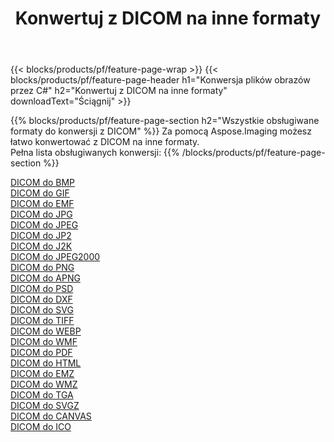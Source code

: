 ﻿---
title: Konwertuj z DICOM na inne formaty 
weight: 3920
url: /pl/net/conversion/from/dicom 
lang: pl
langdirlevel: 2
locales: zh-hans,ja,it,ru,de,es,fr,nl,id,lt,pl,pt,vi,tr,ko,zh-hant,ar,hi,th,sv,cs,uk,he
description: Za pomocą Aspose.Imaging możesz łatwo konwertować z DICOM na inne formaty
---

{{< blocks/products/pf/feature-page-wrap >}}
{{< blocks/products/pf/feature-page-header h1="Konwersja plików obrazów przez C#" h2="Konwertuj z DICOM na inne formaty" downloadText="Ściągnij" >}}


{{% blocks/products/pf/feature-page-section  h2="Wszystkie obsługiwane formaty do konwersji z DICOM" %}}
Za pomocą Aspose.Imaging możesz łatwo konwertować z DICOM na inne formaty.
<br/>
Pełna lista obsługiwanych konwersji:
{{% /blocks/products/pf/feature-page-section %}}
<div class="container-fluid productfamilypage bg-gray">
    <div class="convertypes bg-gray agp-content section">
        <div class="container">
		<div class="row other-converters">
		    <div class='col-md-2 other-converter remove-lp remove-rp'><a href="/imaging/pl/net/conversion/dicom-to-bmp" >DICOM do BMP</a></div><div class='col-md-2 other-converter remove-lp remove-rp'><a href="/imaging/pl/net/conversion/dicom-to-gif" >DICOM do GIF</a></div><div class='col-md-2 other-converter remove-lp remove-rp'><a href="/imaging/pl/net/conversion/dicom-to-emf" >DICOM do EMF</a></div><div class='col-md-2 other-converter remove-lp remove-rp'><a href="/imaging/pl/net/conversion/dicom-to-jpg" >DICOM do JPG</a></div><div class='col-md-2 other-converter remove-lp remove-rp'><a href="/imaging/pl/net/conversion/dicom-to-jpeg" >DICOM do JPEG</a></div><div class='col-md-2 other-converter remove-lp remove-rp'><a href="/imaging/pl/net/conversion/dicom-to-jp2" >DICOM do JP2</a></div><div class='col-md-2 other-converter remove-lp remove-rp'><a href="/imaging/pl/net/conversion/dicom-to-j2k" >DICOM do J2K</a></div><div class='col-md-2 other-converter remove-lp remove-rp'><a href="/imaging/pl/net/conversion/dicom-to-jpeg2000" >DICOM do JPEG2000</a></div><div class='col-md-2 other-converter remove-lp remove-rp'><a href="/imaging/pl/net/conversion/dicom-to-png" >DICOM do PNG</a></div><div class='col-md-2 other-converter remove-lp remove-rp'><a href="/imaging/pl/net/conversion/dicom-to-apng" >DICOM do APNG</a></div><div class='col-md-2 other-converter remove-lp remove-rp'><a href="/imaging/pl/net/conversion/dicom-to-psd" >DICOM do PSD</a></div><div class='col-md-2 other-converter remove-lp remove-rp'><a href="/imaging/pl/net/conversion/dicom-to-dxf" >DICOM do DXF</a></div><div class='col-md-2 other-converter remove-lp remove-rp'><a href="/imaging/pl/net/conversion/dicom-to-svg" >DICOM do SVG</a></div><div class='col-md-2 other-converter remove-lp remove-rp'><a href="/imaging/pl/net/conversion/dicom-to-tiff" >DICOM do TIFF</a></div><div class='col-md-2 other-converter remove-lp remove-rp'><a href="/imaging/pl/net/conversion/dicom-to-webp" >DICOM do WEBP</a></div><div class='col-md-2 other-converter remove-lp remove-rp'><a href="/imaging/pl/net/conversion/dicom-to-wmf" >DICOM do WMF</a></div><div class='col-md-2 other-converter remove-lp remove-rp'><a href="/imaging/pl/net/conversion/dicom-to-pdf" >DICOM do PDF</a></div><div class='col-md-2 other-converter remove-lp remove-rp'><a href="/imaging/pl/net/conversion/dicom-to-html" >DICOM do HTML</a></div><div class='col-md-2 other-converter remove-lp remove-rp'><a href="/imaging/pl/net/conversion/dicom-to-emz" >DICOM do EMZ</a></div><div class='col-md-2 other-converter remove-lp remove-rp'><a href="/imaging/pl/net/conversion/dicom-to-wmz" >DICOM do WMZ</a></div><div class='col-md-2 other-converter remove-lp remove-rp'><a href="/imaging/pl/net/conversion/dicom-to-tga" >DICOM do TGA</a></div><div class='col-md-2 other-converter remove-lp remove-rp'><a href="/imaging/pl/net/conversion/dicom-to-svgz" >DICOM do SVGZ</a></div><div class='col-md-2 other-converter remove-lp remove-rp'><a href="/imaging/pl/net/conversion/dicom-to-canvas" >DICOM do CANVAS</a></div><div class='col-md-2 other-converter remove-lp remove-rp'><a href="/imaging/pl/net/conversion/dicom-to-ico" >DICOM do ICO</a></div>
                </div>
        </div>
    </div>
</div>
<br/>

